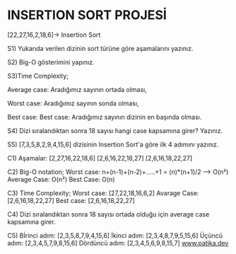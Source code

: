# INSERTION SORT PROJESİ

[22,27,16,2,18,6]-> Insertion Sort

S1) Yukarıda verilen dizinin sort türüne göre aşamalarını yazınız. 

S2) Big-O gösterimini yapınız.

S3)Time Complexity;

Average case: Aradığımız sayının ortada olması,

Worst case: Aradığımız sayının sonda olması, 

Best case: Best case: Aradığımız sayının dizinin en başında olması.

S4) Dizi sıralandıktan sonra 18 sayısı hangi case kapsamına girer? Yazınız.

S5) [7,3,5,8,2,9,4,15,6] dizisinin Insertion Sort'a göre ilk 4 adımını yazınız.



C1) Aşamalar:
    [2,27,16,22,18,6]
    [2,6,16,22,18,27] 
    [2,6,16,18,22,27]
    
C2) Big-O notation;
Worst case: n+(n-1)+(n-2)+.....+1 = (n)*(n+1)/2 --> O(n²)
Average Case: O(n²)
Best Case: O(n)

C3) Time Complexity;
    Worst case: [27,22,18,16,6,2]
    Avarage Case: [2,6,16,18,22,27]
    Best case:  [2,6,16,18,22,27]
    
C4) Dizi sıralandıktan sonra 18 sayısı ortada olduğu için average case kapsamına girer.

C5) Bİrinci adım: [2,3,5,8,7,9,4,15,6]
    İkinci adım: [2,3,4,8,7,9,5,15,6]
    Üçüncü adım: [2,3,4,5,7,9,8,15,6]
    Dördüncü adım: [2,3,4,5,6,9,8,15,7]
www.patika.dev
